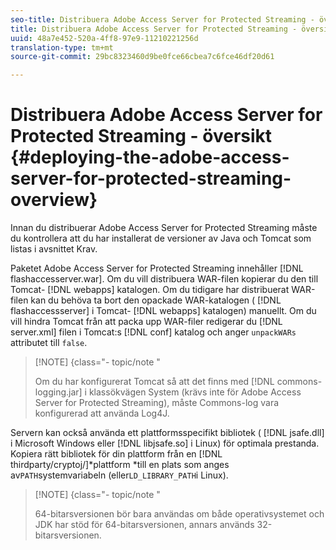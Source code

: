 ```yaml
---
seo-title: Distribuera Adobe Access Server for Protected Streaming - översikt
title: Distribuera Adobe Access Server for Protected Streaming - översikt
uuid: 48a7e452-520a-4ff8-97e9-11210221256d
translation-type: tm+mt
source-git-commit: 29bc8323460d9be0fce66cbea7c6fce46df20d61

---
```



# Distribuera Adobe Access Server for Protected Streaming - översikt {#deploying-the-adobe-access-server-for-protected-streaming-overview}

Innan du distribuerar Adobe Access Server for Protected Streaming måste du kontrollera att du har installerat de versioner av Java och Tomcat som listas i avsnittet Krav.

Paketet Adobe Access Server for Protected Streaming innehåller [!DNL flashaccesserver.war]. Om du vill distribuera WAR-filen kopierar du den till Tomcat- [!DNL webapps] katalogen. Om du tidigare har distribuerat WAR-filen kan du behöva ta bort den opackade WAR-katalogen ( [!DNL flashaccessserver] i Tomcat- [!DNL webapps] katalogen) manuellt. Om du vill hindra Tomcat från att packa upp WAR-filer redigerar du [!DNL server.xml] filen i Tomcat:s [!DNL conf] katalog och anger `unpackWARs` attributet till `false`.

>[!NOTE] {class=&quot;- topic/note &quot;
>
>Om du har konfigurerat Tomcat så att det finns med [!DNL commons-logging.jar] i klassökvägen System (krävs inte för Adobe Access Server for Protected Streaming), måste Commons-log vara konfigurerad att använda Log4J.

Servern kan också använda ett plattformsspecifikt bibliotek ( [!DNL jsafe.dll] i Microsoft Windows eller [!DNL libjsafe.so] i Linux) för optimala prestanda. Kopiera rätt bibliotek för din plattform från en [!DNL thirdparty/cryptoj/]*plattform *till en plats som anges av`PATH`systemvariabeln (eller`LD_LIBRARY_PATH`i Linux).

>[!NOTE] {class=&quot;- topic/note &quot;
>
>64-bitarsversionen bör bara användas om både operativsystemet och JDK har stöd för 64-bitarsversionen, annars används 32-bitarsversionen.

